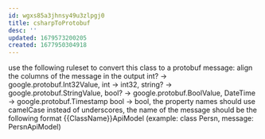 ```yaml
---
id: wgxs85a3jhnsy49u3zlpgj0
title: csharpToProtobuf
desc: ''
updated: 1679573200205
created: 1677950304918
---
```


use the following ruleset to convert this class to a protobuf message:
align the columns of the message in the output
int? -> google.protobuf.Int32Value,
int -> int32,
string? -> google.protobuf.StringValue,
bool? -> google.protobuf.BoolValue,
DateTime -> google.protobuf.Timestamp
bool -> bool,
the property names should use camelCase instead of underscores,
the name of the message should be the following format {{ClassName}}ApiModel (example: class Persn, message: PersnApiModel)
